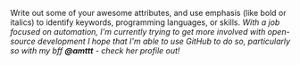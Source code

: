 Write out some of your awesome attributes, and use emphasis (like bold or italics) to identify keywords, programming languages, or skills. 
*With a job focused on automation, I'm currently trying to get more involved with open-source development*
_I hope that I'm able to use GitHub to do so, particularly so with my bff **@amttt** - check her profile out!_
